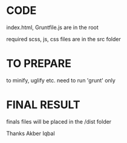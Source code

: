 CODE
======
index.html, Gruntfile.js are in the root

required scss, js, css files are in the src folder

TO PREPARE
============
to minify, uglify etc. need to run 'grunt' only

FINAL RESULT
==============
finals files will be placed in the /dist folder

Thanks
Akber Iqbal